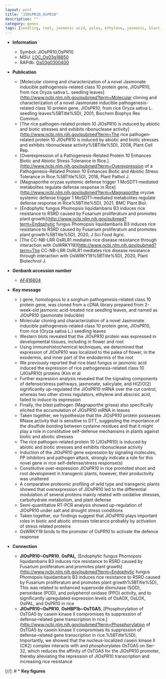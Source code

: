 ```yaml
---
layout: post
title: "JIOsPR10,OsPR10"
description: ""
category: genes
tags: [seedling, root, jasmonic acid, palea, ethylene, jasmonic, blast, flower, defense, biotic stress, abiotic stress, jasmonate, shoot, development, oxidative stress, drought, salt, tolerance, oxidative, root development, stress, drought stress, drought stress , defence, defence response]
---
```


* **Information**  
    + Symbol: JIOsPR10,OsPR10  
    + MSU: [LOC_Os03g18850](http://rice.uga.edu/cgi-bin/ORF_infopage.cgi?orf=LOC_Os03g18850)  
    + RAPdb: [Os03g0300400](http://rapdb.dna.affrc.go.jp/viewer/gbrowse_details/irgsp1?name=Os03g0300400)  

* **Publication**  
    + [Molecular cloning and characterization of a novel Jasmonate inducible pathogenesis-related class 10 protein gene, JIOsPR10, from rice Oryza sativa L. seedling leaves](http://www.ncbi.nlm.nih.gov/pubmed?term=Molecular cloning and characterization of a novel Jasmonate inducible pathogenesis-related class 10 protein gene, JIOsPR10, from rice Oryza sativa L. seedling leaves%5BTitle%5D), 2001, Biochem Biophys Res Commun.
    + [The rice pathogen-related protein 10 JIOsPR10 is induced by abiotic and biotic stresses and exhibits ribonuclease activity](http://www.ncbi.nlm.nih.gov/pubmed?term=The rice pathogen-related protein 10 JIOsPR10 is induced by abiotic and biotic stresses and exhibits ribonuclease activity%5BTitle%5D), 2008, Plant Cell Rep.
    + [Overexpression of a Pathogenesis-Related Protein 10 Enhances Biotic and Abiotic Stress Tolerance in Rice.](http://www.ncbi.nlm.nih.gov/pubmed?term=Overexpression of a Pathogenesis-Related Protein 10 Enhances Biotic and Abiotic Stress Tolerance in Rice.%5BTitle%5D), 2016, Plant Pathol J.
    + [Magnaporthe oryzae systemic defense trigger 1 MoSDT1-mediated metabolites regulate defense response in Rice](http://www.ncbi.nlm.nih.gov/pubmed?term=Magnaporthe oryzae systemic defense trigger 1 MoSDT1-mediated metabolites regulate defense response in Rice%5BTitle%5D), 2021, BMC Plant Biol.
    + [Endophytic fungus Phomopsis liquidambaris B3 induces rice resistance to RSRD caused by Fusarium proliferatum and promotes plant growth](http://www.ncbi.nlm.nih.gov/pubmed?term=Endophytic fungus Phomopsis liquidambaris B3 induces rice resistance to RSRD caused by Fusarium proliferatum and promotes plant growth%5BTitle%5D), 2020, J Sci Food Agric.
    + [The CC-NB-LRR OsRLR1 mediates rice disease resistance through interaction with OsWRKY19](http://www.ncbi.nlm.nih.gov/pubmed?term=The CC-NB-LRR OsRLR1 mediates rice disease resistance through interaction with OsWRKY19%5BTitle%5D), 2020, Plant Biotechnol J.

* **Genbank accession number**  
    + [AF416604](http://www.ncbi.nlm.nih.gov/nuccore/AF416604)

* **Key message**  
    + ) gene, homologous to a sorghum pathogenesis-related class 10 protein gene, was cloned from a cDNA library prepared from 2-week-old jasmonic acid-treated rice seedling leaves, and named as JIOsPR10 (jasmonate inducible)
    + Molecular cloning and characterization of a novel Jasmonate inducible pathogenesis-related class 10 protein gene, JIOsPR10, from rice (Oryza sativa L.) seedling leaves
    + Western blots revealed that the JIOsPR10 protein was expressed in developmental tissues, including in flower and root
    + Using immunohistochemical techniques, we determined that expression of JIOsPR10 was localized to the palea of flower, in the exodermis, and inner part of the endodermis of the root
    + We previously reported that rice blast fungus or jasmonic acid induced the expression of rice pathogenesis-related class 10 (JIOsPR10) proteins (Kim et al
    + Further expression analysis revealed that the signaling components of defense/stress pathways, jasmonate, salicylate, and H(2)O(2) significantly up-regulated the JIOsPR10 mRNA over the cut control, whereas two other stress regulators, ethylene and abscisic acid, failed to induce its expression
    + Finally, the blast pathogen (Magnaporthe grisea) also specifically elicited the accumulation of JIOsPR10 mRNA in leaves
    + Taken together, we hypothesize that the JIOsPR10 protein possesses RNase activity that is sensitive to DTT, suggesting the importance of the disulfide bonding between cysteine residues and that it might play a role in constitutive self-defense mechanisms in plants against biotic and abiotic stresses
    + The rice pathogen-related protein 10 (JIOsPR10) is induced by abiotic and biotic stresses and exhibits ribonuclease activity
    + Induction of the JIOsPR10 gene expression by signaling molecules, PP inhibitors and pathogen attack, strongly indicate a role for this novel gene in rice self-defense/stress response(s)
    + Constitutive over-expression JIOsPR10 in rice promoted shoot and root development in transgenic plants, however, their productivity was unaltered
    + A comparative proteomic profiling of wild type and transgenic plants showed that overexpression of JIOsPR10 led to the differential modulation of several proteins mainly related with oxidative stresses, carbohydrate metabolism, and plant defense
    + Semi-quantitative RT-PCR analysis showed up-regulation of JIOsPR10 under salt and drought stress conditions
    + Taken together, our findings suggest that JIOsPR10 plays important roles in biotic and abiotic stresses tolerance probably by activation of stress related proteins
    + OsWRKY19 binds to the promoter of OsPR10 to activate the defence response

* **Connection**  
    + __JIOsPR10~OsPR10__, __OsPAL__, [Endophytic fungus Phomopsis liquidambaris B3 induces rice resistance to RSRD caused by Fusarium proliferatum and promotes plant growth](http://www.ncbi.nlm.nih.gov/pubmed?term=Endophytic fungus Phomopsis liquidambaris B3 induces rice resistance to RSRD caused by Fusarium proliferatum and promotes plant growth%5BTitle%5D),  This was related to enhanced superoxide dismutase (SOD), peroxidase (POD), and polyphenol oxidase (PPO) activity, and to significantly upregulated expression levels of OsAOX, OsLOX, OsPAL, and OsPR10 in rice
    + __JIOsPR10~OsPR10__, __OsHBP1b~OsTGA5__, [Phosphorylation of OsTGA5 by casein kinase II compromises its suppression of defense-related gene transcription in rice.](http://www.ncbi.nlm.nih.gov/pubmed?term=Phosphorylation of OsTGA5 by casein kinase II compromises its suppression of defense-related gene transcription in rice.%5BTitle%5D),  Importantly, we showed that the nucleus-localized casein kinase II (CK2) complex interacts with and phosphorylates OsTGA5 on Ser-32, which reduces the affinity of OsTGA5 for the JIOsPR10 promoter, thereby alleviating the repression of JIOsPR10 transcription and increasing rice resistance

[//]: # * **Key figures**  


